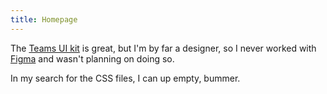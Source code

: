 ```yaml
---
title: Homepage
---
```


The [Teams UI kit](https://docs.microsoft.com/en-us/microsoftteams/platform/concepts/design/design-teams-app-ui-templates) is great, but I'm by far a designer, so I never worked with [Figma](https://www.figma.com/) and wasn't planning on doing so.

In my search for the CSS files, I can up empty, bummer.
